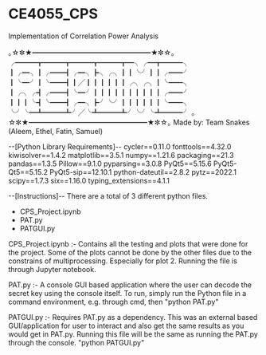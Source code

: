 # CE4055_CPS
 Implementation of Correlation Power Analysis

｡☆✼★━━━━━━━━━━━━━━━━━★✼☆｡
╭━━━┳━━━┳━━━┳━━━┳━╮╭━┳━━━╮
┃╭━╮┃╭━━┫╭━╮┣╮╭╮┃┃╰╯┃┃╭━━╯
┃╰━╯┃╰━━┫┃╱┃┃┃┃┃┃╭╮╭╮┃╰━━╮
┃╭╮╭┫╭━━┫╰━╯┃┃┃┃┃┃┃┃┃┃╭━━╯
┃┃┃╰┫╰━━┫╭━╮┣╯╰╯┃┃┃┃┃┃╰━━╮
╰╯╰━┻━━━┻╯╱╰┻━━━┻╯╰╯╰┻━━━╯
｡☆✼★━━━━━━━━━━━━━━━━━★✼☆｡
Made by: Team Snakes (Aleem, Ethel, Fatin, Samuel)

--[Python Library Requirements]--
cycler==0.11.0
fonttools==4.32.0
kiwisolver==1.4.2
matplotlib==3.5.1
numpy==1.21.6
packaging==21.3
pandas==1.3.5
Pillow==9.1.0
pyparsing==3.0.8
PyQt5==5.15.6
PyQt5-Qt5==5.15.2
PyQt5-sip==12.10.1
python-dateutil==2.8.2
pytz==2022.1
scipy==1.7.3
six==1.16.0
typing_extensions==4.1.1

--[Instructions]--
There are a total of 3 different python files. 
* CPS_Project.ipynb
* PAT.py
* PATGUI.py

CPS_Project.ipynb :- Contains all the testing and plots that were done for the project. 
		 	   Some of the plots cannot be done by the other files due to the constrains of multiprocessing.
			   Especially for plot 2. Running the file is through Jupyter notebook. 

PAT.py		:- A console GUI based application where the user can decode the secret key using the console itself.
			   To run, simply run the Python file in a command environment, e.g. through cmd, then "python PAT.py"
																	
PATGUI.py		:- Requires PAT.py as a dependency. This was an external based GUI/application for user to interact
			   and also get the same results as you would get in PAT.py. Running this file will be the same as
			   running the PAT.py through the console. "python PATGUI.py"